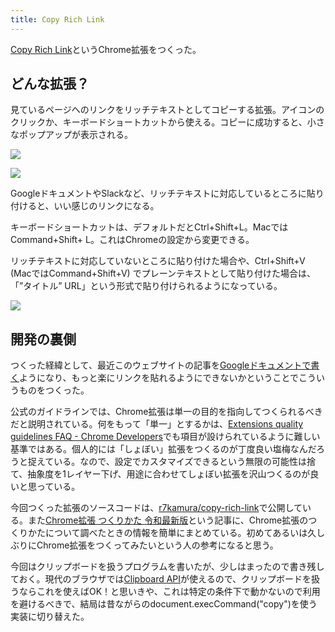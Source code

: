 ```yaml
---
title: Copy Rich Link
---
```

[Copy Rich Link](https://chrome.google.com/webstore/detail/copy-rich-link/hikiamlgpdcabppakpmemaofmkgknpea)というChrome拡張をつくった。

どんな拡張？
------

見ているページへのリンクをリッチテキストとしてコピーする拡張。アイコンのクリックか、キーボードショートカットから使える。コピーに成功すると、小さなポップアップが表示される。

![](https://lh3.googleusercontent.com/docs/ADP-6oFUy9NDqFn40y3B6vBTKdb4s1HmLXukVJXgnawfhUaz3AKQ5TvYUW-IXYUpPiYhMGjHBYQP6rs4yATLd0bVS_FZr1VrKQ6omfRoe6_iuePwrrDXq6kaDX182j9NmnqpN93-DAkCoIofb06jZOVQJg_V5aWJEc2ZmHnauqljoT-X4X14MlBft09w4ecVuoAUEPo7FT5kpaY5Kjsl2m3JGg7Lou4EF3QWdcbTHsfY8vVHnbZ4hEqB0snPYFp4Ny5XCfyFCUIX01EuKYpH4XcG0AtgVT7ICxUxq7pSBOnftcoRurpVTAWVaIW_wMZdopcHCRgOUMndggNwGAzXdTfmXyaefm2dqWozx9S6n2fBgRsuE7HuUYsU9QHNqK5VWAzsXovDFk0f1c0kJCVd9gJCq-ta3NZu8gGC14wZcQSIk6p_75m9pxSmDSuo4cm7J9wN8a62nTCCgt4eQyxoWSHjo0uAstOJLD3fezHomLYlgyiw3c7sicF8vOb_ISdh2e_isbwJcVjiDBB0H6Kj9WybARFJTQubgEcacGW-3iljsf9sHSyNUI41htBqbqccZkjfJo_g52h4i92TBhI_UtrTM72zCnkheNZXrifG6_X2VpL8VcwUEEzeiMMcYjtjyhp5HEK9YDOcCDa8m7tIfMirqvNOqXEY6Pk3RGEF9MSsY4KxO185YWIxfLvBz5BaPwlP1qouucriPRkqsMVSgTd_dHhK6sE_VRnUgvo01iEvZGVwCDppfgbjcuDw6aGF1lBEbRaeyfSeDyqJPSYbNdMM13Fjx_Y5SYNmkJvBIY0GVwztUpC4gBPC_mxFz-TQ2QdeGmo5BZfZCUhOWF7hz3CwqM6BYI2bjw6Jm3e9dce7h6tvDKGplFDIRBT31MBtd9jbKM6xng7sTu08JnkKR0T3QJn_6Qkf_6zfE1RUogC6a38Lw1mOcG3c2nefOyP4Pq0R7UaK_wvNDUJm7GVRF9-vYjgomEqbPIz7vj6SH_VPUNHYxGn2akylmYuqagvxZLLvrZ5HBOOGZEtAzoDliVohatZvPakhOUb6_oomHr_ua6m1P1Ckn0o8pa2a84Ah8sipYQN__xwVEVdSWVPZoY1aK7arIyDBCPuwsStTU-FHBR_fTFiBDP1_g6Q12Tr-w5u_U_XCfpl_RlSCvjfjTVXorhjhIUDI9f94xW2uHQipUB7KpXsyfXrJZQa8r-eadxSn1QRkwVqM8U3ZklB1ABe7v4ap8zr4cllijNqb-IdZfC__-a_w)

![](https://lh3.googleusercontent.com/docs/ADP-6oFuRK2lb1H_pnFeQ3xCOZDXCdl3fVKuNx9PXdxtyWheZoQnDqMQOlxJhndlR1AdLF4_VkUn7oP8-FJn2y9VxHM-3YBc58zhn-r1XAhUcMHiEXv-Q0fQVYgcTlKk7e0ShQjg5CL4L8eOdVbBhnCObo6zcs64ZlBawoTYdJlUVKgAWtpjVcVlEAnJpv_CqM_G0kkTFNCR-CjEqsJbTOTAo1wPav65HKl3HgALWUz7YVE25eHpgdlAwS-6CBdaJoO5V_etl2Q4ZBpg6m19ISfOL3RyoSF4YrMNLe-RY4PyN8eyKq7Eleo6AgSY7rx5WNmARuuCk_87t2Md0tWjk3JxmspufUyeHRlUt1N4IOBbAj4kgoqLcV6GnOA0p-XBWWe5pW5HCarF2YdCVVHDCsjPKtxku7pz1PeQftmZQpGSS_mkJXve9KJwPs7lYA3Lpoq41gXmBJOQIAJqUgajeY-9nUjes1S2GVLQWPeuPB9syCPBvD7PW9Ie_9sRULrVG4dJNcLazby2g9cjJkIoDoGyRGfeCjEzdmAsBqjevFq3Wqeg0xdQn1TY_qn9GCQkf_bptdiNS7W8D_wQWifCJjqEZyxYuigPc6Gb-oZP2KlkpkjsjrfttskdBQKBG8voa7f6rLc1O-g65uT55aX27ZnNtQbINnfTKqHniriG8uFB8A9joT6AkFLj8JPbKuzOn94BGwE9YalXpafld_MlBuV57H2JeVQ7tEmYqYuhAxX_nD3LuVGY4S-1Zf11LCcwypeNOCKuYTiL3-GYevR9XfcesS94IsGBF9XtghQIO7DLF-7vXa--BszsJode5kDcQhCx-r-e51s1vwqRhguv-V0YsOp-kFyUjM91qqI4Pb-Z60d5TxCAbdNYQ8Gp5mmbZNAm6cuwuD0pTKQ5M5zE4q7xTZ7EWSz7i7cNfnaRCfoIddiXc09KFzurySDbq5dUtkp47YeO0NO_-Y_HQo5zaHn0P4M9v3MCiVb8IpWetre9PzsdaoiDATq0vMw0gfiVnFKeW-GhmDR7n2vGFUX3DTDvq4F9Nzina_8_F-FNzblK5Fhh9IH240rySIolIkLSUAK7KjM52rxfC_VrNCIRee0C5aLwtBsilL3930q4vpB3kL86zm6GO0WNF1uDwoOoBvdYuL39VsFYsqamUG7d1D4RAZsZ_k-tJ2VAZkKrmpB72XJ6zxW0XuOyt-bYb3jPe68mMRR0O7bWy-hmRm5ONqMOpKwFaVRJHe8y48qEaa_YNbJ29RzS)

GoogleドキュメントやSlackなど、リッチテキストに対応しているところに貼り付けると、いい感じのリンクになる。

キーボードショートカットは、デフォルトだとCtrl+Shift+L。MacではCommand+Shift+ L。これはChromeの設定から変更できる。

リッチテキストに対応していないところに貼り付けた場合や、Ctrl+Shift+V (MacではCommand+Shift+V) でプレーンテキストとして貼り付けた場合は、「”タイトル” URL」という形式で貼り付けられるようになっている。

![](https://lh3.googleusercontent.com/docs/ADP-6oHMUAtdWZ6LvyFL8B9u3zphkOArOjsZP5tp-kv6tIiPEUThOBFR6iksPGIC8AGZz_SjyuRkytTYvc8mQ_lpPba_c-I9T-bthHqLUCEiQ2P-7YwZ5xh9_AqyHUJS72OA68SgzV1rNH9zOXwtsyUDMn4NyPNA9UcrEp2qXefoCWNFJ_mwMHzG1lRoFxmOEMNQTx1i3TfNYYUuHSa0Lm_WAAdDNZkAqv7UzGpIEMqpwso-nq5WmF9HKQuIpCaAebZD6xQzyLwws8n8t-fiCfWue3XvYBuCf_mOz5W84ueEBcVbswfOZk-sIZtNurCx2iNx2YWLcSacD5uQX7mb4IeX4r-yiBps4uvxTVmpHYmhHBQ8E4jzyrbWZy-eN0vLo65xYuRHIDzz1GcDht-W4v8iyhQgBLBQ6zrqAHuwoM2uYQI7C2hIUcPKNglHBA5F-1thntWhYeEDA7JuDJJOkUFk4pJjKWuDfJhj5sEj9X44KscZkbWwJW36j3QivwFOBIv47fJfTAhNXrwR7tLOqlfgSYY87MFCV0j21ULJIdoT6cLdY1sa08g2_GOkbjXyh0hpPaERgK65xhFzNCocbwXik6FSA678-7zJRsPxPEgA9TIKjYkug4b-iRMiUN6Wi4ypMfXOJXEBW56f7XTxaOGVcBvTI4chwJw5WKTJOy5olII97EGjDw8INCG4rrjfJNRQFqZGmBkyxSqrRXjvyI9N7ZvDoo69iWb65Bx-iMlsjeXdEIF9DUrVUCaZgMFf-u5aQemyJFq9MU3iCyMibcODfdVPRsf2vD4ZoJdjhAtv-wZhmRBXV5RichL_lzE3cbRj0ChsEnI-ZjwyHpH4ITQW-vGDTJY17zFgmAq9mcqMNmq1U7yvgyenLotXAtNDDfOVuQn6J1q6PYQZtNkET7XxD_Nm_LF4WMw8wLmAVCkDXZy6MEAKMwKkotJma4zBPgE-9Uxx_7XtxpipEfwUF53r7N8Z7_Eag3G9xduipv1k1S1JE4i3biEvBajQq5C4TSGhNYooJBKr3Y8sMQA1nnztXCJ-pRodRMdPrVCb-aLjGTIlS4U0hZg2itvZzIHBAAGQ-hfTJRmFhRsz0Ylv0IwKqm94y12KTOGqzGCUbUczBXBQgj84RE_I-YgvxU5n6Dz7_ERR1MkkSMizo7yFYSyVOkY_1mLD6NMsgXK2zVaG67gCJkJqBckrGcYoJR1i9UewnjW_49MVLkdYSodW9Bjy15MPUBkfDaEV_2bBAEec_JkSSGiM)

開発の裏側
-----

つくった経緯として、最近このウェブサイトの記事を[Googleドキュメントで書く](https://r7kamura.com/articles/2022-05-04-diary)ようになり、もっと楽にリンクを貼れるようにできないかということでこういうものをつくった。

公式のガイドラインでは、Chrome拡張は単一の目的を指向してつくられるべきだと説明されている。何をもって「単一」とするかは、[Extensions quality guidelines FAQ - Chrome Developers](https://developer.chrome.com/docs/extensions/mv3/single_purpose/#one)でも項目が設けられているように難しい基準ではある。個人的には「しょぼい」拡張をつくるのが丁度良い塩梅なんだろうと捉えている。なので、設定でカスタマイズできるという無限の可能性は捨て、抽象度を1レイヤー下げ、用途に合わせてしょぼい拡張を沢山つくるのが良いと思っている。

今回つくった拡張のソースコードは、[r7kamura/copy-rich-link](https://github.com/r7kamura/copy-rich-link)で公開している。また[Chrome拡張 つくりかた 令和最新版](https://r7kamura.com/articles/2022-05-07-chrome-extension-dev-2022)という記事に、Chrome拡張のつくりかたについて調べたときの情報を簡単にまとめている。初めてあるいは久しぶりにChrome拡張をつくってみたいという人の参考になると思う。

今回はクリップボードを扱うプログラムを書いたが、少しはまったので書き残しておく。現代のブラウザでは[Clipboard API](https://developer.mozilla.org/ja/docs/Web/API/Clipboard)が使えるので、クリップボードを扱うならこれを使えばOK！と思いきや、これは特定の条件下で動かないので利用を避けるべきで、結局は昔ながらのdocument.execCommand("copy")を使う実装に切り替えた。
